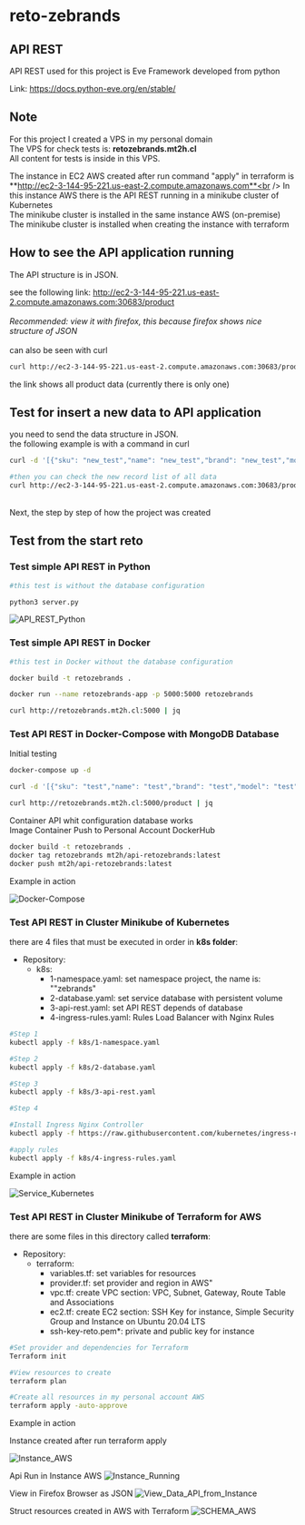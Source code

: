 # reto-zebrands

## API REST

API REST used for this project is Eve Framework developed from python

Link: https://docs.python-eve.org/en/stable/

## Note

For this project I created a VPS in my personal domain<br/>
The VPS for check tests is: **retozebrands.mt2h.cl**<br/>
All content for tests is inside in this VPS.


The instance in EC2 AWS created after run command "apply" in terraform is **http://ec2-3-144-95-221.us-east-2.compute.amazonaws.com**<br />
In this instance AWS there is the API REST running in a minikube cluster of Kubernetes<br />
The minikube cluster is installed in the same instance AWS (on-premise)<br />
The minikube cluster is installed when creating the instance with terraform 

## How to see the API application running 

The API structure is in JSON.<br /> 

see the following link: http://ec2-3-144-95-221.us-east-2.compute.amazonaws.com:30683/product
<br /><br />
_Recommended: view it with firefox, this because firefox shows nice structure of JSON_
<br ><br >
can also be seen with curl 

```bash
curl http://ec2-3-144-95-221.us-east-2.compute.amazonaws.com:30683/product?pretty
```

the link shows all product data (currently there is only one)

## Test for insert a new data to API application

you need to send the data structure in JSON.
<br />
the following example is with a command in curl 

```bash
curl -d '[{"sku": "new_test","name": "new_test","brand": "new_test","model": "new_test","price": 0,"description": "new_test"}]' -H 'Content-Type: application/json' http://ec2-3-144-95-221.us-east-2.compute.amazonaws.com:30683/product

#then you can check the new record list of all data 
curl http://ec2-3-144-95-221.us-east-2.compute.amazonaws.com:30683/product?pretty
```

<br />
Next, the step by step of how the project was created
<br />


## Test from the start reto 

### Test simple API REST in Python

```bash
#this test is without the database configuration 

python3 server.py
```

![API_REST_Python](./img/api_simple_test.png)

### Test simple API REST in Docker

```bash
#this test in Docker without the database configuration

docker build -t retozebrands .

docker run --name retozebrands-app -p 5000:5000 retozebrands

curl http://retozebrands.mt2h.cl:5000 | jq
```

### Test API REST in Docker-Compose with MongoDB Database

Initial testing

```bash
docker-compose up -d

curl -d '[{"sku": "test","name": "test","brand": "test","model": "test","price": 0,"description": "test"}]' -H 'Content-Type: application/json' http://retozebrands.mt2h.cl:5000/product

curl http://retozebrands.mt2h.cl:5000/product | jq
```

Container API whit configuration database works<br/>
Image Container Push to Personal Account DockerHub

```bash
docker build -t retozebrands .
docker tag retozebrands mt2h/api-retozebrands:latest
docker push mt2h/api-retozebrands:latest
```

Example in action

![Docker-Compose](./img/docker-compose.png)

### Test API REST in Cluster Minikube of Kubernetes

there are 4 files that must be executed in order in **k8s folder**:

- Repository:
	+ k8s:
		- 1-namespace.yaml: set namespace project, the name is: ""zebrands"
		- 2-database.yaml: set service database with persistent volume
 		- 3-api-rest.yaml: set API REST depends of database
 		- 4-ingress-rules.yaml: Rules Load Balancer with Nginx Rules

```bash
#Step 1
kubectl apply -f k8s/1-namespace.yaml

#Step 2
kubectl apply -f k8s/2-database.yaml

#Step 3
kubectl apply -f k8s/3-api-rest.yaml

#Step 4

#Install Ingress Nginx Controller
kubectl apply -f https://raw.githubusercontent.com/kubernetes/ingress-nginx/controller-v0.45.0/deploy/static/provider/baremetal/deploy.yaml

#apply rules
kubectl apply -f k8s/4-ingress-rules.yaml

```

Example in action

![Service_Kubernetes](./img/service_api_k8s.png)

### Test API REST in Cluster Minikube of Terraform for AWS

there are some files in this directory called **terraform**:

- Repository:
	+ terraform:
		- variables.tf: set variables for resources
		- provider.tf: set provider and region in AWS"
		- vpc.tf: create VPC section: VPC, Subnet, Gateway, Route Table and Associations
		- ec2.tf: create EC2 section: SSH Key for instance, Simple Security Group and Instance on Ubuntu 20.04 LTS
		- ssh-key-reto.pem*: private and public key for instance

```bash
#Set provider and dependencies for Terraform
Terraform init

#View resources to create
terraform plan

#Create all resources in my personal account AWS
terraform apply -auto-approve

```

Example in action

Instance created after run terraform apply

![Instance_AWS](./img/instance.png)


Api Run in Instance AWS
![Instance_Running](./img/api_instance.png)

View in Firefox Browser as JSON
![View_Data_API_from_Instance](./img/view_web.png)

Struct resources created in AWS with Terraform
![SCHEMA_AWS](./img/graph.svg)
